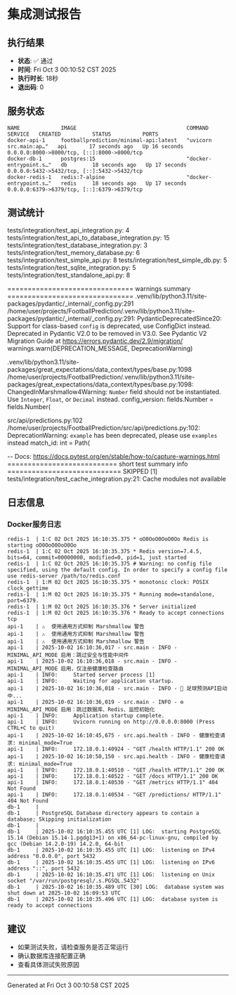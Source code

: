 # 集成测试报告

## 执行结果
- **状态**: ✅ 通过
- **时间**: Fri Oct  3 00:10:52 CST 2025
- **执行时长**: 18秒
- **退出码**: 0

## 服务状态
```
NAME             IMAGE                                   COMMAND                  SERVICE   CREATED          STATUS          PORTS
docker-api-1     footballprediction/minimal-api:latest   "uvicorn src.main:ap…"   api       17 seconds ago   Up 16 seconds   0.0.0.0:8000->8000/tcp, [::]:8000->8000/tcp
docker-db-1      postgres:15                             "docker-entrypoint.s…"   db        18 seconds ago   Up 17 seconds   0.0.0.0:5432->5432/tcp, [::]:5432->5432/tcp
docker-redis-1   redis:7-alpine                          "docker-entrypoint.s…"   redis     18 seconds ago   Up 17 seconds   0.0.0.0:6379->6379/tcp, [::]:6379->6379/tcp
```

## 测试统计
tests/integration/test_api_integration.py: 4
tests/integration/test_api_to_database_integration.py: 15
tests/integration/test_database_integration.py: 3
tests/integration/test_memory_database.py: 6
tests/integration/test_simple_api.py: 8
tests/integration/test_simple_db.py: 5
tests/integration/test_sqlite_integration.py: 5
tests/integration/test_standalone_api.py: 8

=============================== warnings summary ===============================
.venv/lib/python3.11/site-packages/pydantic/_internal/_config.py:291
  /home/user/projects/FootballPrediction/.venv/lib/python3.11/site-packages/pydantic/_internal/_config.py:291: PydanticDeprecatedSince20: Support for class-based `config` is deprecated, use ConfigDict instead. Deprecated in Pydantic V2.0 to be removed in V3.0. See Pydantic V2 Migration Guide at https://errors.pydantic.dev/2.9/migration/
    warnings.warn(DEPRECATION_MESSAGE, DeprecationWarning)

.venv/lib/python3.11/site-packages/great_expectations/data_context/types/base.py:1098
  /home/user/projects/FootballPrediction/.venv/lib/python3.11/site-packages/great_expectations/data_context/types/base.py:1098: ChangedInMarshmallow4Warning: `Number` field should not be instantiated. Use `Integer`, `Float`, or `Decimal` instead.
    config_version: fields.Number = fields.Number(

src/api/predictions.py:102
  /home/user/projects/FootballPrediction/src/api/predictions.py:102: DeprecationWarning: `example` has been deprecated, please use `examples` instead
    match_id: int = Path(

-- Docs: https://docs.pytest.org/en/stable/how-to/capture-warnings.html
=========================== short test summary info ============================
SKIPPED [1] tests/integration/test_cache_integration.py:21: Cache modules not available

## 日志信息
### Docker服务日志
```
redis-1  | 1:C 02 Oct 2025 16:10:35.375 * oO0OoO0OoO0Oo Redis is starting oO0OoO0OoO0Oo
redis-1  | 1:C 02 Oct 2025 16:10:35.375 * Redis version=7.4.5, bits=64, commit=00000000, modified=0, pid=1, just started
redis-1  | 1:C 02 Oct 2025 16:10:35.375 # Warning: no config file specified, using the default config. In order to specify a config file use redis-server /path/to/redis.conf
redis-1  | 1:M 02 Oct 2025 16:10:35.375 * monotonic clock: POSIX clock_gettime
redis-1  | 1:M 02 Oct 2025 16:10:35.375 * Running mode=standalone, port=6379.
redis-1  | 1:M 02 Oct 2025 16:10:35.376 * Server initialized
redis-1  | 1:M 02 Oct 2025 16:10:35.376 * Ready to accept connections tcp
api-1    | ⚠️  使用通用方式抑制 Marshmallow 警告
api-1    | ⚠️  使用通用方式抑制 Marshmallow 警告
api-1    | ⚠️  使用通用方式抑制 Marshmallow 警告
api-1    | 2025-10-02 16:10:36,017 - src.main - INFO - MINIMAL_API_MODE 启用：跳过安全与性能中间件
api-1    | 2025-10-02 16:10:36,018 - src.main - INFO - MINIMAL_API_MODE 启用，仅注册健康检查路由
api-1    | INFO:     Started server process [1]
api-1    | INFO:     Waiting for application startup.
api-1    | 2025-10-02 16:10:36,018 - src.main - INFO - 🚀 足球预测API启动中...
api-1    | 2025-10-02 16:10:36,019 - src.main - INFO - ⚙️ MINIMAL_API_MODE 启用：跳过数据库、Redis、监控初始化
api-1    | INFO:     Application startup complete.
api-1    | INFO:     Uvicorn running on http://0.0.0.0:8000 (Press CTRL+C to quit)
api-1    | 2025-10-02 16:10:45,675 - src.api.health - INFO - 健康检查请求: minimal_mode=True
api-1    | INFO:     172.18.0.1:40924 - "GET /health HTTP/1.1" 200 OK
api-1    | 2025-10-02 16:10:50,150 - src.api.health - INFO - 健康检查请求: minimal_mode=True
api-1    | INFO:     172.18.0.1:40510 - "GET /health HTTP/1.1" 200 OK
api-1    | INFO:     172.18.0.1:40522 - "GET /docs HTTP/1.1" 200 OK
api-1    | INFO:     172.18.0.1:40530 - "GET /metrics HTTP/1.1" 404 Not Found
api-1    | INFO:     172.18.0.1:40534 - "GET /predictions/ HTTP/1.1" 404 Not Found
db-1     | 
db-1     | PostgreSQL Database directory appears to contain a database; Skipping initialization
db-1     | 
db-1     | 2025-10-02 16:10:35.455 UTC [1] LOG:  starting PostgreSQL 15.14 (Debian 15.14-1.pgdg13+1) on x86_64-pc-linux-gnu, compiled by gcc (Debian 14.2.0-19) 14.2.0, 64-bit
db-1     | 2025-10-02 16:10:35.455 UTC [1] LOG:  listening on IPv4 address "0.0.0.0", port 5432
db-1     | 2025-10-02 16:10:35.455 UTC [1] LOG:  listening on IPv6 address "::", port 5432
db-1     | 2025-10-02 16:10:35.471 UTC [1] LOG:  listening on Unix socket "/var/run/postgresql/.s.PGSQL.5432"
db-1     | 2025-10-02 16:10:35.489 UTC [30] LOG:  database system was shut down at 2025-10-02 16:09:53 UTC
db-1     | 2025-10-02 16:10:35.496 UTC [1] LOG:  database system is ready to accept connections
```

## 建议
- 如果测试失败，请检查服务是否正常运行
- 确认数据库连接配置正确
- 查看具体测试失败原因

---
Generated at Fri Oct  3 00:10:58 CST 2025
